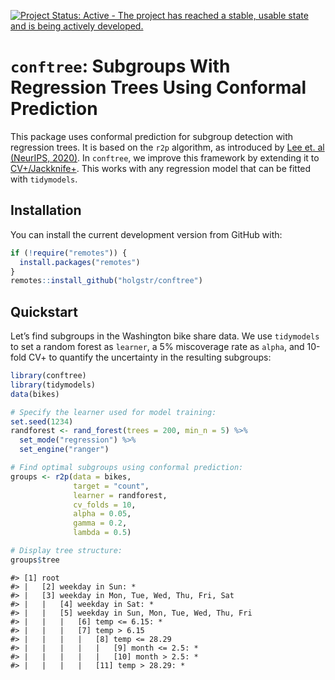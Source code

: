 
<!-- README.md is generated from README.Rmd. Please edit that file -->
<!-- badges: start -->

[![Project Status: Active - The project has reached a stable, usable
state and is being actively
developed.](https://www.repostatus.org/badges/latest/active.svg)](https://www.repostatus.org/#active)
<!-- badges: end -->

# **`conftree`**: Subgroups With Regression Trees Using Conformal Prediction

This package uses conformal prediction for subgroup detection with
regression trees. It is based on the `r2p` algorithm, as introduced by
[Lee et. al (NeurIPS,
2020)](https://proceedings.neurips.cc/paper/2020/hash/1819020b02e926785cf3be594d957696-Abstract.html).
In `conftree`, we improve this framework by extending it to
[CV+/Jackknife+](https://arxiv.org/abs/1905.02928). This works with any
regression model that can be fitted with `tidymodels`.

## Installation

You can install the current development version from GitHub with:

``` r
if (!require("remotes")) {
  install.packages("remotes")
}
remotes::install_github("holgstr/conftree")
```

## Quickstart

Let’s find subgroups in the Washington bike share data. We use
`tidymodels` to set a random forest as `learner`, a 5% miscoverage rate
as `alpha`, and 10-fold CV+ to quantify the uncertainty in the resulting
subgroups:

``` r
library(conftree)
library(tidymodels)
data(bikes)

# Specify the learner used for model training:
set.seed(1234)
randforest <- rand_forest(trees = 200, min_n = 5) %>%
  set_mode("regression") %>%
  set_engine("ranger")

# Find optimal subgroups using conformal prediction:
groups <- r2p(data = bikes,
              target = "count",
              learner = randforest,
              cv_folds = 10,
              alpha = 0.05,
              gamma = 0.2,
              lambda = 0.5)

# Display tree structure:
groups$tree
```

    #> [1] root
    #> |   [2] weekday in Sun: *
    #> |   [3] weekday in Mon, Tue, Wed, Thu, Fri, Sat
    #> |   |   [4] weekday in Sat: *
    #> |   |   [5] weekday in Sun, Mon, Tue, Wed, Thu, Fri
    #> |   |   |   [6] temp <= 6.15: *
    #> |   |   |   [7] temp > 6.15
    #> |   |   |   |   [8] temp <= 28.29
    #> |   |   |   |   |   [9] month <= 2.5: *
    #> |   |   |   |   |   [10] month > 2.5: *
    #> |   |   |   |   [11] temp > 28.29: *
